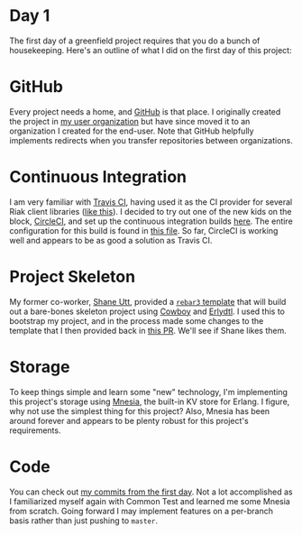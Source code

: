 <!-- vim:fo=tq:tw=0:syntax=off:sw=2:ts=2:
-->

# Day 1

The first day of a greenfield project requires that you do a bunch of housekeeping. Here's an outline of what I did on the first day of this project:

# GitHub

Every project needs a home, and [GitHub](https://github.com) is that place. I originally created the project in [my user organization](https://github.com/lukebakken/volunteer-mgr) but have since moved it to an organization I created for the end-user. Note that GitHub helpfully implements redirects when you transfer repositories between organizations.

# Continuous Integration

I am very familiar with [Travis CI](https://travisci.org), having used it as the CI provider for several Riak client libraries ([like this](https://travis-ci.org/basho/riak-go-client/builds)). I decided to try out one of the new kids on the block, [CircleCI](https://circleci.org), and set up the continuous integration builds [here](https://circleci.com/gh/FriendsOfTheBluff/volunteer-mgr/tree/master). The entire configuration for this build is found in [this file](https://github.com/FriendsOfTheBluff/volunteer-mgr/blob/master/.circleci/config.yml). So far, CircleCI is working well and appears to be as good a solution as Travis CI.

# Project Skeleton

My former co-worker, [Shane Utt](https://github.com/shaneutt), provided a [`rebar3` template](https://github.com/shaneutt/cowboy_erlydtl_rebar3_template) that will build out a bare-bones skeleton project using [Cowboy](https://github.com/ninenines/cowboy) and [Erlydtl](https://github.com/erlydtl/erlydtl). I used this to bootstrap my project, and in the process made some changes to the template that I then provided back in [this PR](https://github.com/shaneutt/cowboy_erlydtl_rebar3_template/pull/1). We'll see if Shane likes them.

# Storage

To keep things simple and learn some "new" technology, I'm implementing this project's storage using [Mnesia](http://learnyousomeerlang.com/mnesia), the built-in KV store for Erlang. I figure, why not use the simplest thing for this project? Also, Mnesia has been around forever and appears to be plenty robust for this project's requirements.

# Code

You can check out [my commits from the first day](https://github.com/FriendsOfTheBluff/volunteer-mgr/commits/master). Not a lot accomplished as I familiarized myself again with Common Test and learned me some Mnesia from scratch. Going forward I may implement features on a per-branch basis rather than just pushing to `master`.
